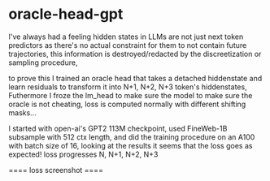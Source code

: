 # oracle-head-gpt

I've always had a feeling hidden states in LLMs are not just next token predictors as there's no actual constraint for them to not contain future trajectories, this information is destroyed/redacted by the discreetization or sampling procedure, 

to prove this I trained an oracle head that takes a detached hiddenstate and learn residuals to transform it into N+1, N+2, N+3 token's hiddenstates, Futhermore I froze the lm_head to make sure the model to make sure the oracle is not cheating, loss is computed normally with different shifting masks...

I started with open-ai's GPT2 113M checkpoint, used FineWeb-1B subsample with 512 ctx length, and did the training procedure on an A100 with batch size of 16, looking at the results it seems that the loss goes as expected! loss progresses N, N+1, N+2, N+3

==== loss screenshot ====